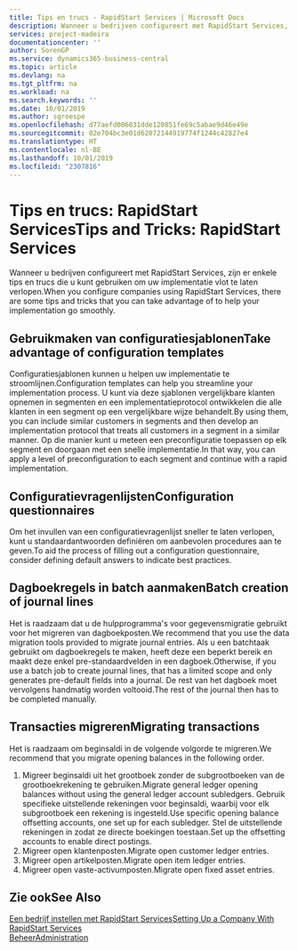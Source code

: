 ```yaml
---
title: Tips en trucs - RapidStart Services | Microsoft Docs
description: Wanneer u bedrijven configureert met RapidStart Services, zijn er enkele tips en trucs die u kunt gebruiken om uw implementatie vlot te laten verlopen.
services: project-madeira
documentationcenter: ''
author: SorenGP
ms.service: dynamics365-business-central
ms.topic: article
ms.devlang: na
ms.tgt_pltfrm: na
ms.workload: na
ms.search.keywords: ''
ms.date: 10/01/2019
ms.author: sgroespe
ms.openlocfilehash: d77aefd006031dde120851fe69c5abae9d46e49e
ms.sourcegitcommit: 02e704bc3e01d62072144919774f1244c42827e4
ms.translationtype: HT
ms.contentlocale: nl-BE
ms.lasthandoff: 10/01/2019
ms.locfileid: "2307816"
---
```

# <a name="tips-and-tricks-rapidstart-services"></a><span data-ttu-id="ea334-103">Tips en trucs: RapidStart Services</span><span class="sxs-lookup"><span data-stu-id="ea334-103">Tips and Tricks: RapidStart Services</span></span>
<span data-ttu-id="ea334-104">Wanneer u bedrijven configureert met RapidStart Services, zijn er enkele tips en trucs die u kunt gebruiken om uw implementatie vlot te laten verlopen.</span><span class="sxs-lookup"><span data-stu-id="ea334-104">When you configure companies using RapidStart Services, there are some tips and tricks that you can take advantage of to help your implementation go smoothly.</span></span>  

## <a name="take-advantage-of-configuration-templates"></a><span data-ttu-id="ea334-105">Gebruikmaken van configuratiesjablonen</span><span class="sxs-lookup"><span data-stu-id="ea334-105">Take advantage of configuration templates</span></span>  
<span data-ttu-id="ea334-106">Configuratiesjablonen kunnen u helpen uw implementatie te stroomlijnen.</span><span class="sxs-lookup"><span data-stu-id="ea334-106">Configuration templates can help you streamline your implementation process.</span></span> <span data-ttu-id="ea334-107">U kunt via deze sjablonen vergelijkbare klanten opnemen in segmenten en een implementatieprotocol ontwikkelen die alle klanten in een segment op een vergelijkbare wijze behandelt.</span><span class="sxs-lookup"><span data-stu-id="ea334-107">By using them, you can include similar customers in segments and then develop an implementation protocol that treats all customers in a segment in a similar manner.</span></span> <span data-ttu-id="ea334-108">Op die manier kunt u meteen een preconfiguratie toepassen op elk segment en doorgaan met een snelle implementatie.</span><span class="sxs-lookup"><span data-stu-id="ea334-108">In that way, you can apply a level of preconfiguration to each segment and continue with a rapid implementation.</span></span>  

## <a name="configuration-questionnaires"></a><span data-ttu-id="ea334-109">Configuratievragenlijsten</span><span class="sxs-lookup"><span data-stu-id="ea334-109">Configuration questionnaires</span></span>  
<span data-ttu-id="ea334-110">Om het invullen van een configuratievragenlijst sneller te laten verlopen, kunt u standaardantwoorden definiëren om aanbevolen procedures aan te geven.</span><span class="sxs-lookup"><span data-stu-id="ea334-110">To aid the process of filling out a configuration questionnaire, consider defining default answers to indicate best practices.</span></span>  

## <a name="batch-creation-of-journal-lines"></a><span data-ttu-id="ea334-111">Dagboekregels in batch aanmaken</span><span class="sxs-lookup"><span data-stu-id="ea334-111">Batch creation of journal lines</span></span>  
<span data-ttu-id="ea334-112">Het is raadzaam dat u de hulpprogramma's voor gegevensmigratie gebruikt voor het migreren van dagboekposten.</span><span class="sxs-lookup"><span data-stu-id="ea334-112">We recommend that you use the data migration tools provided to migrate journal entries.</span></span> <span data-ttu-id="ea334-113">Als u een batchtaak gebruikt om dagboekregels te maken, heeft deze een beperkt bereik en maakt deze enkel pre-standaardvelden in een dagboek.</span><span class="sxs-lookup"><span data-stu-id="ea334-113">Otherwise, if you use a batch job to create journal lines, that has a limited scope and only generates pre-default fields into a journal.</span></span> <span data-ttu-id="ea334-114">De rest van het dagboek moet vervolgens handmatig worden voltooid.</span><span class="sxs-lookup"><span data-stu-id="ea334-114">The rest of the journal then has to be completed manually.</span></span>  

## <a name="migrating-transactions"></a><span data-ttu-id="ea334-115">Transacties migreren</span><span class="sxs-lookup"><span data-stu-id="ea334-115">Migrating transactions</span></span>  
<span data-ttu-id="ea334-116">Het is raadzaam om beginsaldi in de volgende volgorde te migreren.</span><span class="sxs-lookup"><span data-stu-id="ea334-116">We recommend that you migrate opening balances in the following order.</span></span>  

1.  <span data-ttu-id="ea334-117">Migreer beginsaldi uit het grootboek zonder de subgrootboeken van de grootboekrekening te gebruiken.</span><span class="sxs-lookup"><span data-stu-id="ea334-117">Migrate general ledger opening balances without using the general ledger account subledgers.</span></span> <span data-ttu-id="ea334-118">Gebruik specifieke uitstellende rekeningen voor beginsaldi, waarbij voor elk subgrootboek een rekening is ingesteld.</span><span class="sxs-lookup"><span data-stu-id="ea334-118">Use specific opening balance offsetting accounts, one set up for each subledger.</span></span> <span data-ttu-id="ea334-119">Stel de uitstellende rekeningen in zodat ze directe boekingen toestaan.</span><span class="sxs-lookup"><span data-stu-id="ea334-119">Set up the offsetting accounts to enable direct postings.</span></span>  
2.  <span data-ttu-id="ea334-120">Migreer open klantenposten.</span><span class="sxs-lookup"><span data-stu-id="ea334-120">Migrate open customer ledger entries.</span></span>  
3.  <span data-ttu-id="ea334-121">Migreer open artikelposten.</span><span class="sxs-lookup"><span data-stu-id="ea334-121">Migrate open item ledger entries.</span></span>  
4.  <span data-ttu-id="ea334-122">Migreer open vaste-activumposten.</span><span class="sxs-lookup"><span data-stu-id="ea334-122">Migrate open fixed asset entries.</span></span>  

## <a name="see-also"></a><span data-ttu-id="ea334-123">Zie ook</span><span class="sxs-lookup"><span data-stu-id="ea334-123">See Also</span></span>  
[<span data-ttu-id="ea334-124">Een bedrijf instellen met RapidStart Services</span><span class="sxs-lookup"><span data-stu-id="ea334-124">Setting Up a Company With RapidStart Services</span></span>](admin-set-up-a-company-with-rapidstart.md)  
[<span data-ttu-id="ea334-125">Beheer</span><span class="sxs-lookup"><span data-stu-id="ea334-125">Administration</span></span>](admin-setup-and-administration.md)

